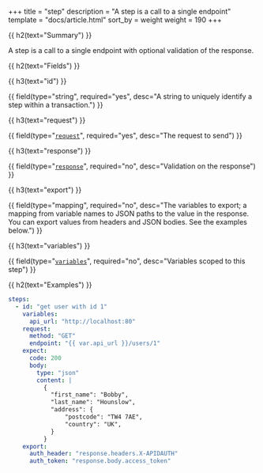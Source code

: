 +++
title = "step"
description = "A step is a call to a single endpoint"
template = "docs/article.html"
sort_by = weight
weight = 190
+++

{{ h2(text="Summary") }}

A step is a call to a single endpoint with optional validation of the response.

{{ h2(text="Fields") }}

{{ h3(text="id") }}

{{ field(type="string", required="yes", desc="A string to uniquely identify a step within a transaction.") }}

{{ h3(text="request") }}

{{ field(type="[`request`](../request)", required="yes", desc="The request to send") }}

{{ h3(text="response") }}

{{ field(type="[`response`](../response)", required="no", desc="Validation on the response") }}

{{ h3(text="export") }}

{{ field(type="mapping", required="no", desc="The variables to export; a mapping from variable names to JSON paths
to the value in the response. You can export values from headers and JSON bodies. See the examples below.") }}

{{ h3(text="variables") }}

{{ field(type="[`variables`](../variables)", required="no", desc="Variables scoped to this step") }}

{{ h2(text="Examples") }}

```yaml
steps:
  - id: "get user with id 1"
    variables:
      api_url: "http://localhost:80"
    request:
      method: "GET"
      endpoint: "{{ var.api_url }}/users/1"
    expect:
      code: 200
      body:
        type: "json"
        content: |
          {
            "first_name": "Bobby",
            "last_name": "Hounslow",
            "address": {
                "postcode": "TW4 7AE",
                "country": "UK",
            }
          }
    export:
      auth_header: "response.headers.X-APIDAUTH"
      auth_token: "response.body.access_token"
```
